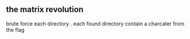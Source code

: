 ## the matrix revolution

brute force each directory . each found directory contain a charcater from the flag
